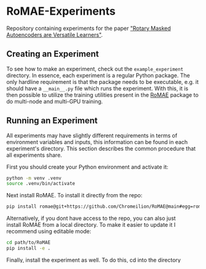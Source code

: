 # RoMAE-Experiments
Repository containing experiments for the paper ["Rotary Masked Autoencoders are Versatile Learners"](https://arxiv.org/abs/2505.20535).

## Creating an Experiment

To see how to make an experiment, check out the ```example_experiment``` directory. 
In essence, each experiment is a regular Python package.
The only hardline requirement is that the package needs to be executable, e.g. 
it should have a ```__main__.py``` file which runs the experiment.
With this, it is then possible to utilize the training utilities present in 
the [RoMAE](https://github.com/Chromeilion/RoMAE) package to do multi-node and 
multi-GPU training.

## Running an Experiment

All experiments may have slightly different requirements in terms of 
environment variables and inputs, this information can be found in each 
experiment's directory.
This section describes the common procedure that all experiments share.

First you should create your Python environment and activate it:

```bash
python -m venv .venv
source .venv/bin/activate
```

Next install RoMAE. To install it directly from the repo:

```bash
pip install romae@git+https://github.com/Chromeilion/RoMAE@main#egg=romae
```

Alternatively, if you dont have access to the repo, you can also just  
install RoMAE from a local directory. To make it easier to update it I recommend 
using editable mode:

```bash
cd path/to/RoMAE
pip install -e .
```

Finally, install the experiment as well.
To do this, cd into the directory containing the Python package corresponding 
to that experiment and install it:

```bash
pip install .
```
Now everything should be set up. 
To run the experiment locally you can execute the package.
E.g. for an experiment called "example-experiment":

```bash
python -m example-experiment
```

The CLI might be different for each experiment. Refer to the experiment-specific 
documentation for this.

### Running on the Leonardo Supercomputer

When running on Leonardo, before doing the steps above on the login node,
make sure to load the correct modules:

```bash
module load cuda/12.3
module load python/3.11.6--gcc--8.5.0
```

Then you can follow the steps above to get your Python virtual environment set up. 

To  submit a job you can utilize the [script](https://github.com/Chromeilion/RoMAE/blob/main/scripts/run_experiment.sh) 
provided in the RoMAE repo. Before running it, you must create 
a ```.env``` file with all the required variables in the directory you 
are running from. A list of these variables can be found at the top of 
the script. You also have to create a logs directory. Finally, you can run:

```bash
sbatch run_experiment.sh
```

if the ``run_experiment.sh`` file is in a different directory, this isn't a 
problem, you can still run it as follows:

```bash
sbatch path/to/run_experiment.sh
```

If the experiment has a command line, you can pass arguments to the cli by 
adding them to the end of the command like so:

```bash
sbatch run_experiment.sh arg1 arg2 ... argN
```
The process is similar on other Slurm based compute clusters.

